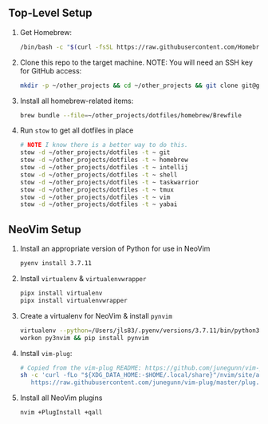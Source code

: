 ## Top-Level Setup
1. Get Homebrew:
    ```sh
    /bin/bash -c "$(curl -fsSL https://raw.githubusercontent.com/Homebrew/install/HEAD/install.sh)"
    ```
2. Clone this repo to the target machine. NOTE: You will need an SSH key for GitHub access:
    ```sh
    mkdir -p ~/other_projects && cd ~/other_projects && git clone git@github.com:jls83/dotfiles.git
    ```
3. Install all homebrew-related items:
    ```sh
    brew bundle --file=~/other_projects/dotfiles/homebrew/Brewfile
    ```
4. Run `stow` to get all dotfiles in place
    ```sh
    # NOTE I know there is a better way to do this.
    stow -d ~/other_projects/dotfiles -t ~ git
    stow -d ~/other_projects/dotfiles -t ~ homebrew
    stow -d ~/other_projects/dotfiles -t ~ intellij
    stow -d ~/other_projects/dotfiles -t ~ shell
    stow -d ~/other_projects/dotfiles -t ~ taskwarrior
    stow -d ~/other_projects/dotfiles -t ~ tmux
    stow -d ~/other_projects/dotfiles -t ~ vim
    stow -d ~/other_projects/dotfiles -t ~ yabai
    ```

## NeoVim Setup
1. Install an appropriate version of Python for use in NeoVim
    ```sh
    pyenv install 3.7.11
    ```
2. Install `virtualenv` & `virtualenvwrapper`
    ```sh
    pipx install virtualenv
    pipx install virtualenvwrapper
    ```
3. Create a virtualenv for NeoVim & install `pynvim`
    ```sh
    virtualenv --python=/Users/jls83/.pyenv/versions/3.7.11/bin/python3 ~/.virtualenvs/py3nvim
    workon py3nvim && pip install pynvim
    ```
4. Install `vim-plug`:
    ```sh
    # Copied from the vim-plug README: https://github.com/junegunn/vim-plug/blob/master/README.md#unix-linux
    sh -c 'curl -fLo "${XDG_DATA_HOME:-$HOME/.local/share}"/nvim/site/autoload/plug.vim --create-dirs \
       https://raw.githubusercontent.com/junegunn/vim-plug/master/plug.vim'
    ```
5. Install all NeoVim plugins
    ```sh
    nvim +PlugInstall +qall
    ```
